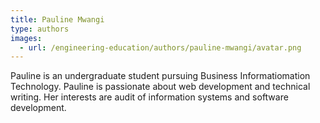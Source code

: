 ```yaml
---
title: Pauline Mwangi
type: authors
images:
  - url: /engineering-education/authors/pauline-mwangi/avatar.png 
---
```

Pauline is an undergraduate student pursuing Business Informatiomation Technology. Pauline is passionate about web development and technical writing. Her interests are audit of information systems and software development.